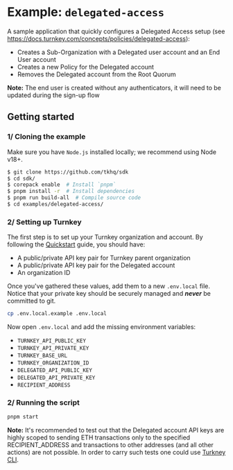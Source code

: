 # Example: `delegated-access`

A sample application that quickly configures a Delegated Access setup (see https://docs.turnkey.com/concepts/policies/delegated-access):
- Creates a Sub-Organization with a Delegated user account and an End User account
- Creates a new Policy for the Delegated account
- Removes the Delegated account from the Root Quorum

**Note:** The end user is created without any authenticators, it will need to be updated during the sign-up flow

## Getting started

### 1/ Cloning the example

Make sure you have `Node.js` installed locally; we recommend using Node v18+.

```bash
$ git clone https://github.com/tkhq/sdk
$ cd sdk/
$ corepack enable  # Install `pnpm`
$ pnpm install -r  # Install dependencies
$ pnpm run build-all  # Compile source code
$ cd examples/delegated-access/
```

### 2/ Setting up Turnkey

The first step is to set up your Turnkey organization and account. By following the [Quickstart](https://docs.turnkey.com/getting-started/quickstart) guide, you should have:

- A public/private API key pair for Turnkey parent organization
- A public/private API key pair for the Delegated account
- An organization ID

Once you've gathered these values, add them to a new `.env.local` file. Notice that your private key should be securely managed and **_never_** be committed to git.

```bash
cp .env.local.example .env.local
```

Now open `.env.local` and add the missing environment variables:

- `TURNKEY_API_PUBLIC_KEY`
- `TURNKEY_API_PRIVATE_KEY`
- `TURNKEY_BASE_URL`
- `TURNKEY_ORGANIZATION_ID`
- `DELEGATED_API_PUBLIC_KEY`
- `DELEGATED_API_PRIVATE_KEY`
- `RECIPIENT_ADDRESS`

### 2/ Running the script

```bash
pnpm start
```

**Note:** It's recommended to test out that the Delegated account API keys are highly scoped to sending ETH transactions only to the specified RECIPIENT_ADDRESS and transactions to other addresses (and all other actions) are not possible. In order to carry such tests one could use [Turkney CLI](https://github.com/tkhq/tkcli).